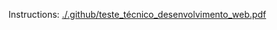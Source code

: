 Instructions: [./.github/teste_técnico_desenvolvimento_web.pdf](./.github/teste_técnico_desenvolvimento_web.pdf)
